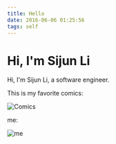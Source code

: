 ```yaml
---
title: Hello
date: 2016-06-06 01:25:56
tags: self
---
```

# Hi, I'm Sijun Li

Hi, I'm Sijun Li, a software engineer.

This is my favorite comics:

![Comics ](http://7xtfb3.com2.z0.glb.clouddn.com/coder.jpg)



me:

![me](http://7xtfb3.com2.z0.glb.clouddn.com/me.jpg)